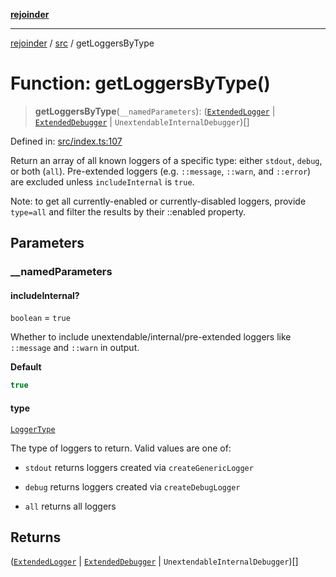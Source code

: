 [**rejoinder**](../../README.md)

***

[rejoinder](../../README.md) / [src](../README.md) / getLoggersByType

# Function: getLoggersByType()

> **getLoggersByType**(`__namedParameters`): ([`ExtendedLogger`](../internal/interfaces/ExtendedLogger.md) \| [`ExtendedDebugger`](../interfaces/ExtendedDebugger.md) \| `UnextendableInternalDebugger`)[]

Defined in: [src/index.ts:107](https://github.com/Xunnamius/rejoinder/blob/4c31d61cc2d97962fe915faa47504a4378c59057/src/index.ts#L107)

Return an array of all known loggers of a specific type: either `stdout`,
`debug`, or both (`all`). Pre-extended loggers (e.g. `::message`, `::warn`,
and `::error`) are excluded unless `includeInternal` is `true`.

Note: to get all currently-enabled or currently-disabled loggers, provide
`type=all` and filter the results by their ::enabled property.

## Parameters

### \_\_namedParameters

#### includeInternal?

`boolean` = `true`

Whether to include unextendable/internal/pre-extended loggers like
`::message` and `::warn` in output.

**Default**

```ts
true
```

#### type

[`LoggerType`](../internal/enumerations/LoggerType.md)

The type of loggers to return. Valid values are one of:

- `stdout` returns loggers created via `createGenericLogger`

- `debug` returns loggers created via `createDebugLogger`

- `all` returns all loggers

## Returns

([`ExtendedLogger`](../internal/interfaces/ExtendedLogger.md) \| [`ExtendedDebugger`](../interfaces/ExtendedDebugger.md) \| `UnextendableInternalDebugger`)[]
